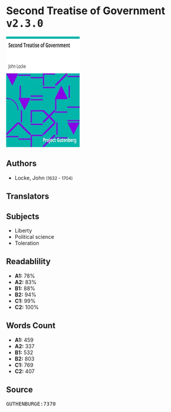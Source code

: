 # Second Treatise of Government <kbd>v2.3.0</kbd>

![](./cover.medium.jpg "")

## Authors


 - Locke, John <small>(1632 - 1704)</small>

## Translators



## Subjects


 - Liberty
 - Political science
 - Toleration

## Readablility


 - **A1:** 78%
 - **A2:** 83%
 - **B1:** 88%
 - **B2:** 94%
 - **C1:** 99%
 - **C2:** 100%

## Words Count


 - **A1:** 459
 - **A2:** 337
 - **B1:** 532
 - **B2:** 803
 - **C1:** 769
 - **C2:** 407

## Source


<kbd>GUTHENBURGE:7370</kbd>

